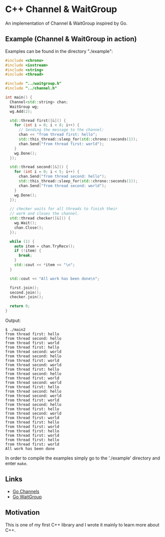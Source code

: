 # C++ Channel & WaitGroup

An implementation of Channel & WaitGroup inspired by Go.

## Example (Channel & WaitGroup in action)

Examples can be found in the directory "./example":

```C++
#include <chrono>
#include <iostream>
#include <string>
#include <thread>

#include "../waitgroup.h"
#include "../channel.h"

int main() {
  Channel<std::string> chan;
  WaitGroup wg;
  wg.Add(2);

  std::thread first([&]() {
    for (int i = 0; i < 8; i++) {
      // Sending the message to the channel:
      chan << "from thread first: hello";
      std::this_thread::sleep_for(std::chrono::seconds(1));
      chan.Send("from thread first: world");
    }
    wg.Done();
  });

  std::thread second([&]() {
    for (int i = 0; i < 5; i++) {
      chan.Send("from thread second: hello");
      std::this_thread::sleep_for(std::chrono::seconds(1));
      chan.Send("from thread second: world");
    }
    wg.Done();
  });

  // checker waits for all threads to finish their
  // work and closes the channel.
  std::thread checker([&]() {
    wg.Wait();
    chan.Close();
  });

  while (1) {
    auto item = chan.TryRecv();
    if (!item) {
      break;
    }
    std::cout << *item << "\n";
  }

  std::cout << "All work has been done\n";

  first.join();
  second.join();
  checker.join();

  return 0;
}
```

Output:

```
$ ./main2
from thread first: hello
from thread second: hello
from thread first: world
from thread first: hello
from thread second: world
from thread second: hello
from thread first: world
from thread second: world
from thread first: hello
from thread second: hello
from thread first: world
from thread second: world
from thread first: hello
from thread second: hello
from thread second: world
from thread first: world
from thread second: hello
from thread first: hello
from thread second: world
from thread first: world
from thread first: hello
from thread first: world
from thread first: hello
from thread first: world
from thread first: hello
from thread first: world
All work has been done
```

In order to compile the examples simply go to the './example' directory and enter ```make```.

## Links

* [Go Channels](https://golang.org/ref/spec#Channel_types)
* [Go WaitGroup](https://golang.org/pkg/sync/#WaitGroup)

## Motivation

This is one of my first C++ library and I wrote it mainly to learn more about C++.
